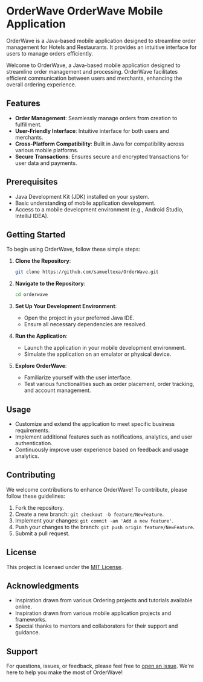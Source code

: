 # OrderWave OrderWave Mobile Application

OrderWave is a Java-based mobile application designed to streamline order management for Hotels and Restaurants. It provides an intuitive interface for users to manage orders efficiently.

Welcome to OrderWave, a Java-based mobile application designed to streamline order management and processing. OrderWave facilitates efficient communication between users and merchants, enhancing the overall ordering experience.

## Features

- **Order Management**: Seamlessly manage orders from creation to fulfillment.
- **User-Friendly Interface**: Intuitive interface for both users and merchants.
- **Cross-Platform Compatibility**: Built in Java for compatibility across various mobile platforms.
- **Secure Transactions**: Ensures secure and encrypted transactions for user data and payments.

## Prerequisites

- Java Development Kit (JDK) installed on your system.
- Basic understanding of mobile application development.
- Access to a mobile development environment (e.g., Android Studio, IntelliJ IDEA).

## Getting Started

To begin using OrderWave, follow these simple steps:

1. **Clone the Repository**:
    ```bash
    git clone https://github.com/samueltexa/OrderWave.git
    ```

2. **Navigate to the Repository**:
    ```bash
    cd orderwave
    ```

3. **Set Up Your Development Environment**:
    - Open the project in your preferred Java IDE.
    - Ensure all necessary dependencies are resolved.

4. **Run the Application**:
    - Launch the application in your mobile development environment.
    - Simulate the application on an emulator or physical device.

5. **Explore OrderWave**:
    - Familiarize yourself with the user interface.
    - Test various functionalities such as order placement, order tracking, and account management.

## Usage

- Customize and extend the application to meet specific business requirements.
- Implement additional features such as notifications, analytics, and user authentication.
- Continuously improve user experience based on feedback and usage analytics.

## Contributing

We welcome contributions to enhance OrderWave! To contribute, please follow these guidelines:

1. Fork the repository.
2. Create a new branch: `git checkout -b feature/NewFeature`.
3. Implement your changes: `git commit -am 'Add a new feature'`.
4. Push your changes to the branch: `git push origin feature/NewFeature`.
5. Submit a pull request.

## License

This project is licensed under the [MIT License](LICENSE.md).

## Acknowledgments

- Inspiration drawn from various Ordering projects and tutorials available online.
- Inspiration drawn from various mobile application projects and frameworks.
- Special thanks to mentors and collaborators for their support and guidance.

## Support

For questions, issues, or feedback, please feel free to [open an issue](https://github.com/samueltexa/OrderWave.git). We're here to help you make the most of OrderWave! 
